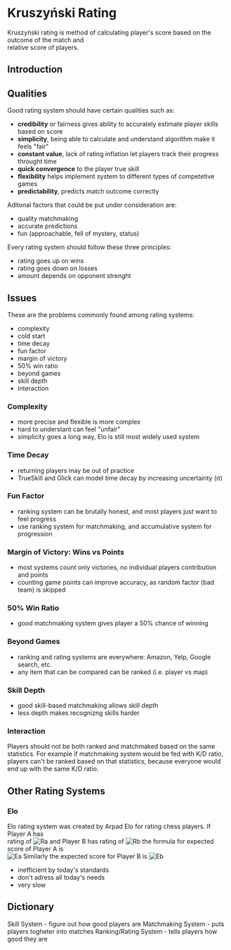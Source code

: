 # Kruszyński Rating

Kruszyński rating is method of calculating player's score based on the outcome of the match and  
relative score of players.

## Introduction

## Qualities

Good rating system should have certain qualities such as:
- **credibility** or fairness gives ability to accurately estimate player skills based on score
- **simplicity**, being able to calculate and understand algorithm make it feels "fair"
- **constant value**, lack of rating inflation let players track their progress throught time
- **quick convergence** to the player true skill
- **flexibility** helps implement system to different types of competetive games
- **predictability**, predicts match outcome correctly

Aditonal factors that could be put under consideration are:
- quality matchmaking
- accurate predictions
- fun (approachable, fell of mystery, status)

Every rating system should follow these three principles:
- rating goes up on wins
- rating goes down on losses
- amount depends on opponent strenght

## Issues

These are the problems commonly found among rating systems:
- complexity
- cold start
- time decay
- fun factor
- margin of victory
- 50% win ratio
- beyond games
- skill depth
- interaction

### Complexity

- more precise and flexible is more complex
- hard to understant can feel "unfair"
- simplicity goes a long way, Elo is still most widely used system

### Time Decay

- returning players may be out of practice
- TrueSkill and Glick can model time decay by increasing uncertainty (σ)

### Fun Factor

- ranking system can be brutally honest, and most players just want to feel progress
- use ranking system for matchmaking, and accumulative system for progression

### Margin of Victory: Wins vs Points

- most systems count only victories, no individual players contribution and points
- counting game points can improve accuracy, as random factor (bad team) is skipped

### 50% Win Ratio

- good matchmaking system gives player a 50% chance of winning

### Beyond Games

- ranking and rating systems are everywhere: Amazon, Yelp, Google search, etc.
- any item that can be compared can be ranked (i.e. player vs map)

### Skill Depth

- good skill-based matchmaking allows skill depth
- less depth makes recognizng skills harder

### Interaction

Players should not be both ranked and matchmaked based on the same statistics.
For example if matchmaking system would be fed with K/D ratio, players can't
be ranked based on that statistics, because everyone would end up with the same
K/D ratio.

## Other Rating Systems

### Elo

Elo rating system was created by Arpad Elo for rating chess players. If Player A has  
rating of ![Ra](https://render.githubusercontent.com/render/math?math=%5Clarge%20R_%7BA%7D)
and Player B has rating of ![Rb](https://render.githubusercontent.com/render/math?math=%5Clarge%20R_%7BB%7D)
the formula for expected score of Player A is  
![Ea](https://render.githubusercontent.com/render/math?math=%5Clarge%20E_%7BA%7D%3D%5Cfrac%7B1%7D%7B1%2B10%5E%7B(R_%7BB%7D-R_%7BA%7D)%3A400%7D%7D%0D)  
Similarly the expected score for Player B is  
![Eb](https://render.githubusercontent.com/render/math?math=%5Clarge%20E_%7BB%7D%3D%5Cfrac%7B1%7D%7B1%2B10%5E%7B(R_%7BA%7D-R_%7BB%7D)%3A400%7D%7D%0D)
- inefficient by today's standards
- don't adress all today's needs
- very slow

## Dictionary

Skill System - figure out how good players are
Matchmaking System - puts players togheter into matches
Ranking/Rating System - tells players how good they are
